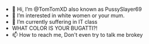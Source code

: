 - 👋 Hi, I’m @TomTomXD also known as PussySlayer69
- 👀 I’m interested in white women or your mum.
- 🌱 I’m currently suffering in IT class 
- WHAT COLOR IS YOUR BUGATTI?!
- 📫 How to reach me, Don't even try to talk me brokey

<!---
TomTomXD/TomTomXD is a ✨ special ✨ repository because its `README.md` (this file) appears on your GitHub profile.
You can click the Preview link to take a look at your changes.
--->
